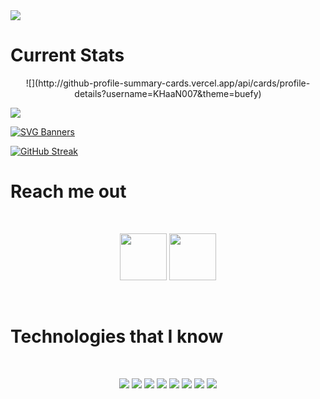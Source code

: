 <img src="https://i.ibb.co/CwS1RQt/Modern-Minimal-Gradient-Background-Technology-Banner.jpg" />

# Current Stats

<p align="center">
![](http://github-profile-summary-cards.vercel.app/api/cards/profile-details?username=KHaaN007&theme=buefy)</p>


![](http://github-profile-summary-cards.vercel.app/api/cards/stats?username=KHaaN007&theme=blueberry)



[![SVG Banners](https://svg-banners.vercel.app/api?type=luminance&text1=MD_AMANAT_KHAN%20&width=800&height=100)](https://github.com/KHaaN007)




[![GitHub Streak](https://github-readme-streak-stats.herokuapp.com?user=KHaaN007&theme=ambient-gradient&hide_border=true&border_radius=20&date_format=M%20j%5B%2C%20Y%5D&card_width=800&hide_current_streak=true)](https://git.io/streak-stats)






<!-- [![GitHub Trends SVG](https://api.githubtrends.io/user/svg/KHaaN007/langs)](https://githubtrends.io) -->






<!-- **KHaaN007/KHaaN007** is a ✨ _special_ ✨ repository because its `README.md` (this file) appears on your GitHub profile.

Here are some ideas to get you started:

- 🔭 I’m currently working on ...
- 🌱 I’m currently learning ...
- 👯 I’m looking to collaborate on ...
- 🤔 I’m looking for help with ...
- 💬 Ask me about ...
- 📫 How to reach me: ...
- 😄 Pronouns: ...
- ⚡ Fun fact: ...
 -->

# Reach me out

<br />

[<p align="center">](https://www.facebook.com/KHaaN00Seven/)
  [<img height="75" src="https://i.ibb.co/Fxn87Xb/291709-logo-linked-in-social-network-social-social-media-icon.png">](https://www.linkedin.com/in/muhammad-amanat-khan/)
  [<img height="75" src="https://i.ibb.co/tJ7pfSd/1298747-instagram-brand-logo-social-media-icon.png"> </p>](https://www.instagram.com/khaanoo71/)

<br />



# Technologies that I know

<br>
<p align="center">
<img src="https://i.ibb.co/t32SrxB/css.png"/>
<img src="https://i.ibb.co/DQWzj2D/Bootsrap.png"/>
<img src="https://i.ibb.co/bWJNXTm/tailwind.png"/>
<img src="https://i.ibb.co/WzVBjY5/Java-Script.png"/>
<img src="https://i.ibb.co/FgB7b7y/react.png"/>
<img src="https://i.ibb.co/ynYgd3K/firebase.png"/>
<img src="https://i.ibb.co/64qS3Gy/express.png"/>
<img src="https://i.ibb.co/QrX1hJs/mongo.png"/>
</p>

<br/>
